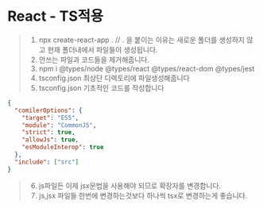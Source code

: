 # React - TS적용

> 1. npx create-react-app . // . 을 붙이는 이유는 새로운 폴더를 생성하지 않고 현재 폴더내에서 파일들이 생성됩니다.
> 2. 안쓰는 파일과 코드들을 제거해줍니다.
> 3. npm i @types/node @types/react @types/react-dom @types/jest
> 4. tsconfig.json 최상단 디렉토리에 파일생성해줍니다
> 5. tsconfig.json 기초적인 코드를 작성합니다

```json
{
  "comilerOptions": {
    "target": "ES5",
    "module": "CommonJS",
    "strict": true,
    "allowJs": true,
    "esModuleInterop": true
  },
  "include": ["src"]
}
```

> 6. js파일든 이제 jsx문법을 사용해야 되므로 확장자를 변경합니다.
> 7. js,jsx 파일들 한번에 변경하는것보다 하나씩 tsx로 변경하는게 좋습니다.
